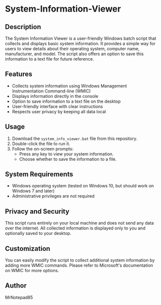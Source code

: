# System-Information-Viewer

## Description

The System Information Viewer is a user-friendly Windows batch script that collects and displays basic system information. It provides a simple way for users to view details about their operating system, computer name, manufacturer, and model. The script also offers an option to save this information to a text file for future reference.

## Features

- Collects system information using Windows Management Instrumentation Command-line (WMIC)
- Displays information directly in the console
- Option to save information to a text file on the desktop
- User-friendly interface with clear instructions
- Respects user privacy by keeping all data local

## Usage

1. Download the `system_info_viewer.bat` file from this repository.
2. Double-click the file to run it.
3. Follow the on-screen prompts:
   - Press any key to view your system information.
   - Choose whether to save the information to a file.

## System Requirements

- Windows operating system (tested on Windows 10, but should work on Windows 7 and later)
- Administrative privileges are not required

## Privacy and Security

This script runs entirely on your local machine and does not send any data over the internet. All collected information is displayed only to you and optionally saved to your desktop.

## Customization

You can easily modify the script to collect additional system information by adding more WMIC commands. Please refer to Microsoft's documentation on WMIC for more options.

## Author

MrNotepad85

